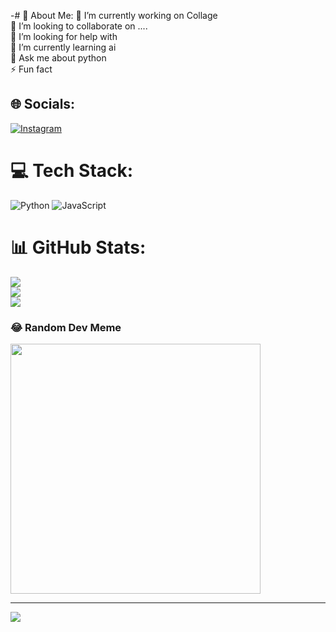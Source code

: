 -# 💫 About Me:
🔭 I’m currently working on Collage
<br>👯 I’m looking to collaborate on ....<br>
🤝 I’m looking for help with<br>
🌱 I’m currently learning ai<br>
💬 Ask me about python <br>
⚡ Fun fact


## 🌐 Socials:
[![Instagram](https://img.shields.io/badge/Instagram-%23E4405F.svg?logo=Instagram&logoColor=white)](https://instagram.com/luna.srijit) 

# 💻 Tech Stack:
![Python](https://img.shields.io/badge/python-3670A0?style=for-the-badge&logo=python&logoColor=ffdd54) ![JavaScript](https://img.shields.io/badge/javascript-%23323330.svg?style=for-the-badge&logo=javascript&logoColor=%23F7DF1E)
# 📊 GitHub Stats:
![](https://github-readme-stats.vercel.app/api?username=SJ12345678Ji&theme=onedark&hide_border=false&include_all_commits=false&count_private=false)<br/>
![](https://github-readme-streak-stats.herokuapp.com/?user=SJ12345678Ji&theme=onedark&hide_border=false)<br/>
![](https://github-readme-stats.vercel.app/api/top-langs/?username=SJ12345678Ji&theme=onedark&hide_border=false&include_all_commits=false&count_private=false&layout=compact)

### 😂 Random Dev Meme
<img src='https://memer-new.vercel.app/' style="height: 400px;"/>

---
[![](https://visitcount.itsvg.in/api?id=SJ12345678Ji&icon=0&color=0)](https://visitcount.itsvg.in)

<!-- Proudly created with GPRM ( https://gprm.itsvg.in ) -->
